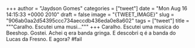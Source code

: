 
+++
author = "Jaydson Gomes"
categories = ["tweet"]
date = "Mon Aug 16 14:15:33 +0000 2010"
draft = false
image = "{TWEET_IMAGE}"
slug = "906ab0aa2d54395ccc734aeccdb436eda0e8a602"
tags = ["tweet"]
title = """Caralho. Escutei uma musi..."""
+++
Caralho. Escutei uma musica do Beeshop. Gostei. Achei q era banda gringa. E descobri q é a banda do Lucas da Fresno. E agora? #fail
